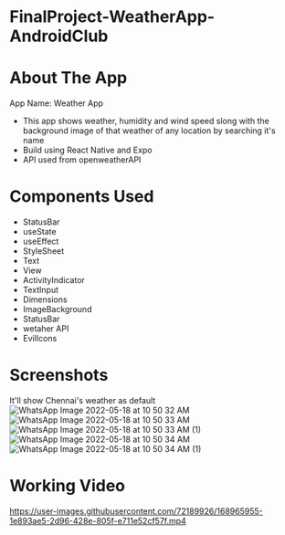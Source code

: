 # FinalProject-WeatherApp-AndroidClub

# About The App
App Name: Weather App

* This app shows weather, humidity and wind speed slong with the background image of that weather of any location by searching it's name
* Build using React Native and Expo
* API used from openweatherAPI

# Components Used
* StatusBar
* useState
* useEffect
* StyleSheet
* Text
* View
* ActivityIndicator
* TextInput
* Dimensions
* ImageBackground
* StatusBar
* wetaher API
* EvilIcons

# Screenshots
It'll show Chennai's weather as default
![WhatsApp Image 2022-05-18 at 10 50 32 AM](https://user-images.githubusercontent.com/72189926/168963187-92c133c7-b0db-409d-a791-d6177b7ce2ce.jpeg)
![WhatsApp Image 2022-05-18 at 10 50 33 AM](https://user-images.githubusercontent.com/72189926/168963190-32a80c68-4c57-4522-a80c-a19b45fd9fba.jpeg)
![WhatsApp Image 2022-05-18 at 10 50 33 AM (1)](https://user-images.githubusercontent.com/72189926/168963191-63d1b77f-8e11-47da-b385-0af079f090e8.jpeg)
![WhatsApp Image 2022-05-18 at 10 50 34 AM](https://user-images.githubusercontent.com/72189926/168963195-d4061c02-018a-42a7-9f53-9154ac3c8807.jpeg)
![WhatsApp Image 2022-05-18 at 10 50 34 AM (1)](https://user-images.githubusercontent.com/72189926/168963197-b3e9de6d-565b-4d57-874b-ce3c2f9981d6.jpeg)

# Working Video
https://user-images.githubusercontent.com/72189926/168965955-1e893ae5-2d96-428e-805f-e711e52cf57f.mp4
